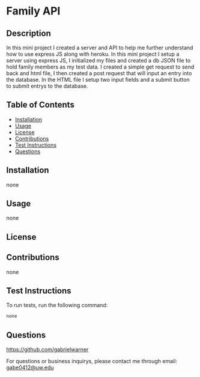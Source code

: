 # Family API



## Description
In this mini project I created a server and API to help me further understand how to use express JS along with heroku. In this mini project I setup a server using express JS, I initialized my files and created a db JSON file to hold family members as my test data. I created a simple get request to send back and html file, I then created a post request that will input an entry into the database. In the HTML file I setup two input fields and a submit button to submit entrys to the database. 

## Table of Contents

- [Installation](#installation)
- [Usage](#usage)
- [License](#license)
- [Contributions](#contributions)
- [Test Instructions](#test-instructions)
- [Questions](#questions)
## Installation

none

## Usage

none

## License





## Contributions

none

## Test Instructions

To run tests, run the following command: 

```md
none
```

## Questions

https://github.com/gabrielwarner

For questions or business inquirys, please contact me through email: gabe0412@uw.edu
